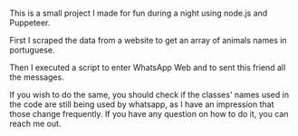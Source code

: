 This is a small project I made for fun during a night using node.js and Puppeteer.

First I scraped the data from a website to get an array of animals names in portuguese.

Then I executed a script to enter WhatsApp Web and to sent this friend all the messages.

If you wish to do the same, you should check if the classes' names used in the code are still being used by whatsapp, as I have an impression that those change frequently. If you have any question on how to do it, you can reach me out.
